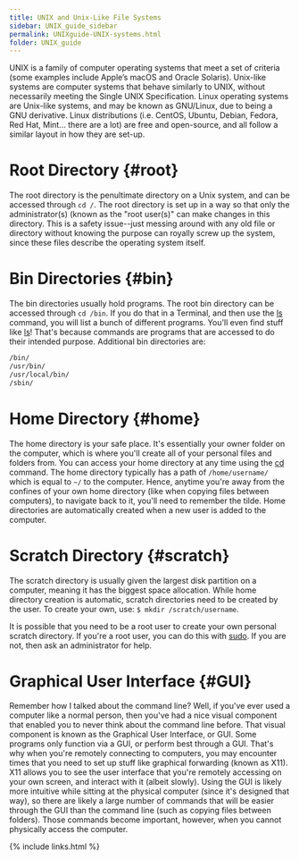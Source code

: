 ```yaml
---
title: UNIX and Unix-Like File Systems
sidebar: UNIX_guide_sidebar
permalink: UNIXguide-UNIX-systems.html
folder: UNIX_guide
---
```


UNIX is a family of computer operating systems that meet a set of criteria
(some examples include Apple’s macOS and Oracle Solaris).
Unix-like systems are computer systems that behave similarly to UNIX,
without necessarily meeting the Single UNIX Specification.
Linux operating systems are Unix-like systems, and may be known as GNU/Linux,
due to being a GNU derivative.
Linux distributions (i.e. CentOS, Ubuntu, Debian, Fedora, Red Hat, Mint...
there are a lot) are free and open-source, and all follow a similar layout in
how they are set-up.

# Root Directory {#root}

The root directory is the penultimate directory on a Unix system, and can be
accessed through `cd /`.
The root directory is set up in a way so that only the administrator(s)
(known as the "root user(s)" can make changes in this directory.
This is a safety issue--just messing around with any old file or directory
without knowing the purpose can royally screw up the system, since these files
describe the operating system itself.

# Bin Directories {#bin}

The bin directories usually hold programs.
The root bin directory can be accessed through `cd /bin`.
If you do that in a Terminal, and then use the [ls](UNIXguide-ls.html)
command, you will list a bunch of different programs.
You'll even find stuff like [ls](UNIXguide-ls.html)!
That's because commands are programs that are accessed to do their intended
purpose.
Additional bin directories are:
```bash
/bin/
/usr/bin/
/usr/local/bin/
/sbin/
```

# Home Directory {#home}

The home directory is your safe place.
It's essentially your owner folder on the computer, which is where you'll
create all of your personal files and folders from.
You can access your home directory at any time using the
[cd](UNIXguide-cd.html) command.
The home directory typically has a path of `/home/username/` which is equal
to `~/` to the computer.
Hence, anytime you're away from the confines of your own home directory
(like when copying files between computers), to navigate back to it, you'll
need to remember the tilde.
Home directories are automatically created when a new user is added to the
computer.

# Scratch Directory {#scratch}

The scratch directory is usually given the largest disk partition on a
computer, meaning it has the biggest space allocation.
While home directory creation is automatic, scratch directories need to be
created by the user.
To create your own, use: `$ mkdir /scratch/username`.

It is possible that you need to be a root user to create your own personal
scratch directory.
If you're a root user, you can do this with [sudo](UNIXguide-sudo.html).
If you are not, then ask an administrator for help.

# Graphical User Interface {#GUI}

Remember how I talked about the command line?
Well, if you've ever used a computer like a normal person, then you've had a
nice visual component that enabled you to never think about the command line
before.
That visual component is known as the Graphical User Interface, or GUI.
Some programs only function via a GUI, or perform best through a GUI.
That's why when you're remotely connecting to computers, you may encounter
times that you need to set up stuff like graphical forwarding (known as X11).
X11 allows you to see the user interface that you're remotely accessing on your
own screen, and interact with it (albeit slowly).
Using the GUI is likely more intuitive while sitting at the physical computer
(since it's designed that way), so there are likely a large number of commands
that will be easier through the GUI than the command line (such as copying
  files between folders).
Those commands become important, however, when you cannot physically access
the computer.

{% include links.html %}
